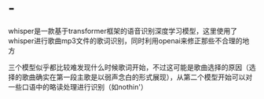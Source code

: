 # -
whisper是一款基于transformer框架的语音识别深度学习模型，这里使用了whisper进行歌曲mp3文件的歌词识别，同时利用openai来修正那些不合理的地方

三个模型似乎都比较难发现什么时候歌词开始，不过这可能是歌曲选择的原因（选择的歌曲确实在第一段主歌是以弱声念白的形式展现），从第二个模型开始可以对一些口语中的略读处理进行识别（如nothin'）
